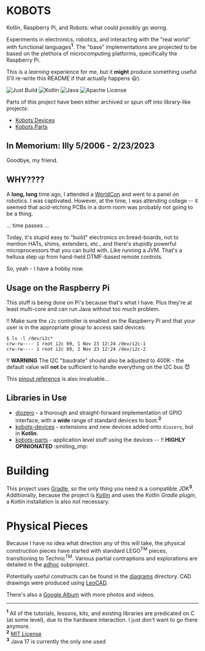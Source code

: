 # KOBOTS

Kotlin, Raspberry Pi, and Robots: what could possibly go worng.

Experiments in electronics, robotics, and interacting with the "real world" with functional languages<sup>**1**</sup>. The "base" implementations are projected to be based on the plethora of microcomputing platforms, specifically the Raspberry Pi.

This is a _learning_ experience for me, but it **might** produce something useful (I'll re-write this README if that actually happens :smiley:).

![Just Build](https://github.com/EAGrahamJr/kobots/actions/workflows/full-build.yaml/badge.svg) ![Kotlin](https://badgen.net/badge/Kotlin/1.8.22/purple)  ![Java](https://badgen.net/badge/Java/17/orange) ![Apache License](https://badgen.net/github/license/EAGrahamJr/kobots)

Parts of this project have been either archived or spun off into library-like projects:

- [Kobots Devices](https://github.com/EAGrahamJr/kobots-devices)
- [Kobots Parts](https://github.com/EAGrahamJr/kobots-parts)

## In Memorium: Illy 5/2006 - 2/23/2023

Goodbye, my friend.

## WHY????

A **long, long** time ago, I attended a [WorldCon](https://en.wikipedia.org/wiki/36th_World_Science_Fiction_Convention) and went to a panel on robotics. I was captivated. However, at the time, I was attending college -- it seemed that acid-etching PCBs in a dorm room was probably not going to be a thing.

... time passes ...

Today, it's stupid easy to "build" electronics on bread-boards, not to mention HATs, shims, extenders, etc., and there's stupidly powerful microprocessors that you can build with. Like running a JVM. That's a helluva step up from hand-held DTMF-based remote controls.

So, yeah - I have a hobby now.

## Usage on the Raspberry Pi

This stuff is being done on Pi's because that's what I have. Plus they're at least multi-core and can run Java without too much problem.

:bangbang: Make sure the `i2c` controller is enabled on the Raspberry Pi and that your user is in the appropriate _group_ to access said devices:

```shell
$ ls -l /dev/i2c*
crw-rw---- 1 root i2c 89, 1 Nov 23 12:24 /dev/i2c-1
crw-rw---- 1 root i2c 89, 2 Nov 23 12:24 /dev/i2c-2
```

:bangbang: **WARNING** The I2C "baudrate" should also be adjusted to 400K - the default value will **not** be sufficient to handle everything on the I2C bus :smiling_imp:

This [pinout reference](https://pinout.xyz/) is also invaluable...

## Libraries in Use

- [diozero](https://www.diozero.com/) - a thorough and straight-forward implementation of GPIO interface, with a **wide** range of standard devices to boot.<sup>**2**</sup>
- [kobots-devices](https://github.com/EAGrahamJr/kobots-devices) - extensions and new devices added onto `diozero`, but in **Kotlin**.
- [kobots-parts](https://github.com/EAGrahamJr/kobots-parts) - application level stuff using the devices -- :bangbang: **HIGHLY OPINIONATED** :smiiling_imp:

# Building

This project uses [Gradle](https://gradle.org), so the only thing you need is a compatible JDK<sup>**3**</sup>. Additionally, because the project is [Kotlin](https://kotlinlang.org) and uses the _Kotlin Gradle plugin_, a Kotlin installation is also not necessary.

# Physical Pieces

Because I have no idea what direction any of this will take, the physical construction pieces have started with standard LEGO<sup>TM</sup> pieces, transitioning to Technic<sup>TM</sup>. Various partial contraptions and explorations are detailed in the [adhoc](adhoc) subproject.

Potentially useful constructs can be found in the [diagrams](diagrams) directory. CAD drawings were produced using [LeoCAD](https://www.leocad.org).

There's also a [Google Album](https://photos.app.goo.gl/kWWJ8uUjWdHnsVDY6) with more photos and videos.

---

<sup>**1**</sup> All of the tutorials, lessons, kits, and existing libraries are predicated on C (at some level), due to the hardware interaction. I just don't want to go there anymore.<br/>
<sup>**2**</sup> [MIT License](https://github.com/mattjlewis/diozero/blob/main/LICENSE.txt)<br/>
<sup>**3**</sup> Java 17 is currently the only one used
